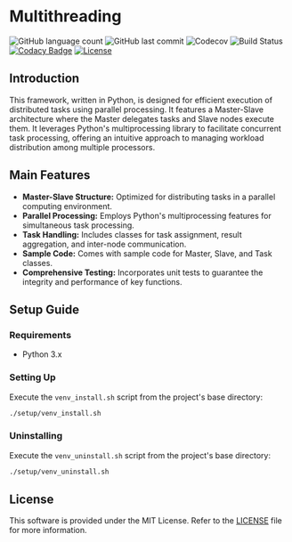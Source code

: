 # Multithreading

![GitHub language count](https://img.shields.io/github/languages/count/PinconP/tp-multithreading)
![GitHub last commit](https://img.shields.io/github/last-commit/PinconP/tp-multithreading)
![Codecov](https://img.shields.io/codecov/c/github/PinconP/tp-multithreading)
![Build Status](https://img.shields.io/travis/PinconP/tp-multithreading.svg)
[![Codacy Badge](https://app.codacy.com/project/badge/Grade/6d6b3dda03a7462da8d6054a633f69f2)](https://app.codacy.com/gh/PinconP/tp-multithreading/dashboard?utm_source=gh&utm_medium=referral&utm_content=&utm_campaign=Badge_grade)
[![License](https://img.shields.io/badge/License-MIT-yellow.svg)](https://opensource.org/licenses/MIT)

## Introduction

This framework, written in Python, is designed for efficient execution of distributed tasks using parallel processing. It features a Master-Slave architecture where the Master delegates tasks and Slave nodes execute them. It leverages Python's multiprocessing library to facilitate concurrent task processing, offering an intuitive approach to managing workload distribution among multiple processors.

## Main Features

- **Master-Slave Structure:** Optimized for distributing tasks in a parallel computing environment.
- **Parallel Processing:** Employs Python's multiprocessing features for simultaneous task processing.
- **Task Handling:** Includes classes for task assignment, result aggregation, and inter-node communication.
- **Sample Code:** Comes with sample code for Master, Slave, and Task classes.
- **Comprehensive Testing:** Incorporates unit tests to guarantee the integrity and performance of key functions.

## Setup Guide

### Requirements

- Python 3.x

### Setting Up

Execute the `venv_install.sh` script from the project's base directory:

```bash
./setup/venv_install.sh
```

### Uninstalling

Execute the `venv_uninstall.sh` script from the project's base directory:

```bash
./setup/venv_uninstall.sh
```

## License

This software is provided under the MIT License. Refer to the [LICENSE](LICENSE) file for more information.
